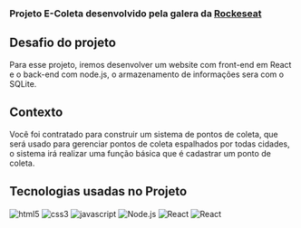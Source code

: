 ### Projeto E-Coleta desenvolvido pela galera da [Rockeseat](https://www.linkedin.com/school/rocketseat/)


## Desafio do projeto
Para esse projeto, iremos desenvolver um website com front-end em React e o back-end com node.js, o armazenamento de informações sera com o SQLite.

## Contexto
Você foi contratado para construir um sistema de pontos de coleta, que será usado para gerenciar pontos de coleta espalhados por todas cidades, o sistema irá realizar uma função básica que é cadastrar um ponto de coleta.

## Tecnologias usadas no Projeto
<div style="display: inline_block"></bv>
<img align="center" alt="html5" src="https://img.shields.io/badge/HTML-239120?style=for-the-badge&logo=html5&logoColor=white">
<img align="center" alt="css3" src="https://img.shields.io/badge/CSS3-1572B6?style=for-the-badge&logo=css3&logoColor=white">
<img align="center" alt="javascript" src="https://img.shields.io/badge/JavaScript-F7DF1E?style=for-the-badge&logo=javascript&logoColor=black">
<img align="center" alt="Node.js" src="https://img.shields.io/badge/Node.js-43853D?style=for-the-badge&logo=node.js&logoColor=white">
<img align="center" alt="React" src="https://img.shields.io/badge/sqlite-%2307405e.svg?style=for-the-badge&logo=sqlite&logoColor=white">
<img align="center" alt="React" src="https://img.shields.io/badge/React-20232A?style=for-the-badge&logo=react&logoColor=61DAFBe">

</div></br>

